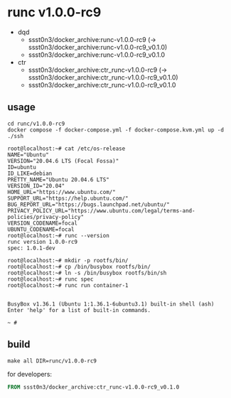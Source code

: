 # runc v1.0.0-rc9

* dqd
    * ssst0n3/docker_archive:runc-v1.0.0-rc9 (-> ssst0n3/docker_archive:runc-v1.0.0-rc9_v0.1.0)
    * ssst0n3/docker_archive:runc-v1.0.0-rc9_v0.1.0
* ctr
    * ssst0n3/docker_archive:ctr_runc-v1.0.0-rc9 (-> ssst0n3/docker_archive:ctr_runc-v1.0.0-rc9_v0.1.0)
    * ssst0n3/docker_archive:ctr_runc-v1.0.0-rc9_v0.1.0

## usage

```shell
cd runc/v1.0.0-rc9
docker compose -f docker-compose.yml -f docker-compose.kvm.yml up -d
./ssh
```

```shell
root@localhost:~# cat /etc/os-release 
NAME="Ubuntu"
VERSION="20.04.6 LTS (Focal Fossa)"
ID=ubuntu
ID_LIKE=debian
PRETTY_NAME="Ubuntu 20.04.6 LTS"
VERSION_ID="20.04"
HOME_URL="https://www.ubuntu.com/"
SUPPORT_URL="https://help.ubuntu.com/"
BUG_REPORT_URL="https://bugs.launchpad.net/ubuntu/"
PRIVACY_POLICY_URL="https://www.ubuntu.com/legal/terms-and-policies/privacy-policy"
VERSION_CODENAME=focal
UBUNTU_CODENAME=focal
root@localhost:~# runc --version
runc version 1.0.0-rc9
spec: 1.0.1-dev
```

```shell
root@localhost:~# mkdir -p rootfs/bin/
root@localhost:~# cp /bin/busybox rootfs/bin/
root@localhost:~# ln -s /bin/busybox rootfs/bin/sh
root@localhost:~# runc spec
root@localhost:~# runc run container-1


BusyBox v1.36.1 (Ubuntu 1:1.36.1-6ubuntu3.1) built-in shell (ash)
Enter 'help' for a list of built-in commands.

~ # 
```

## build

```shell
make all DIR=runc/v1.0.0-rc9
```

for developers:

```dockerfile
FROM ssst0n3/docker_archive:ctr_runc-v1.0.0-rc9_v0.1.0
```